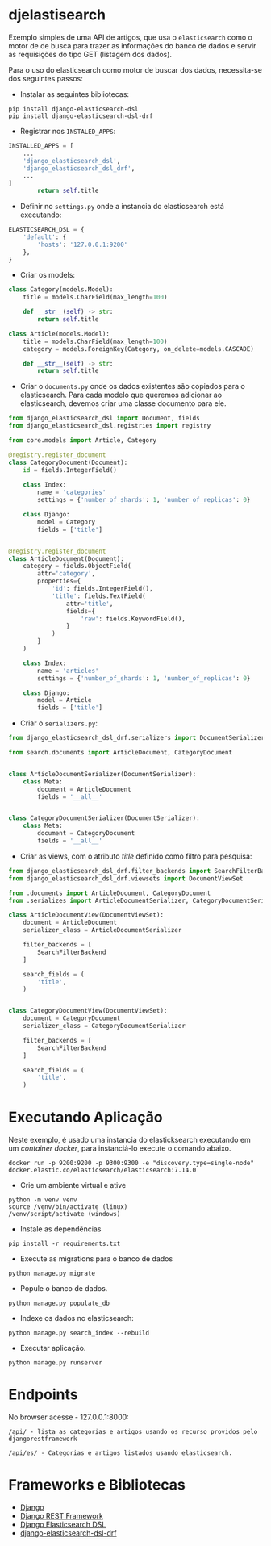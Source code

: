 # djelastisearch

Exemplo simples de uma API de artigos, que usa o `elasticsearch` como o motor de de busca para trazer as informações do banco de dados e servir as requisições do tipo GET (listagem dos dados).

Para o uso do elasticsearch como motor de buscar dos dados, necessita-se dos seguintes passos:
- Instalar as seguintes bibliotecas:
```
pip install django-elasticsearch-dsl
pip install django-elasticsearch-dsl-drf
```
- Registrar nos `INSTALED_APPS`:
```PYTHON
INSTALLED_APPS = [
    ...
    'django_elasticsearch_dsl',
    'django_elasticsearch_dsl_drf',
    ...
]
        return self.title
```
- Definir no `settings.py` onde a instancia do elasticsearch está executando:
```python
ELASTICSEARCH_DSL = {
    'default': {
        'hosts': '127.0.0.1:9200'
    },
}
```
- Criar os models:
```python
class Category(models.Model):
    title = models.CharField(max_length=100)

    def __str__(self) -> str:
        return self.title

class Article(models.Model):
    title = models.CharField(max_length=100)
    category = models.ForeignKey(Category, on_delete=models.CASCADE)

    def __str__(self) -> str:
        return self.title
```
- Criar o `documents.py` onde os dados existentes são copiados para o elasticsearch. Para cada modelo que queremos adicionar ao elasticsearch, devemos criar uma classe documento para ele.
```python
from django_elasticsearch_dsl import Document, fields
from django_elasticsearch_dsl.registries import registry

from core.models import Article, Category

@registry.register_document
class CategoryDocument(Document):
    id = fields.IntegerField()
    
    class Index:
        name = 'categories'
        settings = {'number_of_shards': 1, 'number_of_replicas': 0}

    class Django:
        model = Category
        fields = ['title']


@registry.register_document
class ArticleDocument(Document):
    category = fields.ObjectField(
        attr='category',
        properties={
            'id': fields.IntegerField(),
            'title': fields.TextField(
                attr='title',
                fields={
                    'raw': fields.KeywordField(),
                }
            )
        }
    )

    class Index:
        name = 'articles'
        settings = {'number_of_shards': 1, 'number_of_replicas': 0}

    class Django:
        model = Article
        fields = ['title']
```
- Criar o `serializers.py`:
```python
from django_elasticsearch_dsl_drf.serializers import DocumentSerializer

from search.documents import ArticleDocument, CategoryDocument


class ArticleDocumentSerializer(DocumentSerializer):
    class Meta:
        document = ArticleDocument
        fields = '__all__'


class CategoryDocumentSerializer(DocumentSerializer):
    class Meta:
        document = CategoryDocument
        fields = '__all__'
```
- Criar as views, com o atributo *title* definido como filtro para pesquisa:
```python
from django_elasticsearch_dsl_drf.filter_backends import SearchFilterBackend
from django_elasticsearch_dsl_drf.viewsets import DocumentViewSet

from .documents import ArticleDocument, CategoryDocument
from .serializes import ArticleDocumentSerializer, CategoryDocumentSerializer

class ArticleDocumentView(DocumentViewSet):
    document = ArticleDocument
    serializer_class = ArticleDocumentSerializer

    filter_backends = [
        SearchFilterBackend
    ]

    search_fields = (
        'title',
    )


class CategoryDocumentView(DocumentViewSet):
    document = CategoryDocument
    serializer_class = CategoryDocumentSerializer

    filter_backends = [
        SearchFilterBackend
    ]

    search_fields = (
        'title',
    )
```
# Executando Aplicação

Neste exemplo, é usado uma instancia do elasticksearch executando em um *container docker*, para instanciá-lo execute o comando abaixo.
```docker
docker run -p 9200:9200 -p 9300:9300 -e "discovery.type=single-node" docker.elastic.co/elasticsearch/elasticsearch:7.14.0
```
- Crie um ambiente virtual e ative
```
python -m venv venv
source /venv/bin/activate (linux)
/venv/script/activate (windows)
```
- Instale as dependências
```
pip install -r requirements.txt
```
- Execute as migrations para o banco de dados
```
python manage.py migrate
```
- Popule o banco de dados.
```
python manage.py populate_db
```
- Indexe os dados no elasticsearch:
```
python manage.py search_index --rebuild
```
- Executar aplicação.
```
python manage.py runserver
```
# Endpoints
No browser acesse - 127.0.0.1:8000:
```
/api/ - lista as categorias e artigos usando os recurso providos pelo djangorestframework

/api/es/ - Categorias e artigos listados usando elasticsearch.
```

# Frameworks e Bibliotecas
- [Django](https://www.djangoproject.com/)
- [Django REST Framework](https://www.django-rest-framework.org/)
- [Django Elasticsearch DSL](https://django-elasticsearch-dsl.readthedocs.io/en/latest/)
- [django-elasticsearch-dsl-drf](https://django-elasticsearch-dsl-drf.readthedocs.io/en/latest/)